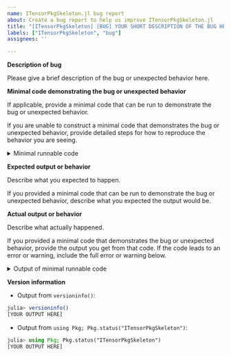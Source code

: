 ```yaml
---
name: ITensorPkgSkeleton.jl bug report
about: Create a bug report to help us improve ITensorPkgSkeleton.jl
title: "[ITensorPkgSkeleton] [BUG] YOUR SHORT DESCRIPTION OF THE BUG HERE"
labels: ["ITensorPkgSkeleton", "bug"]
assignees: ''

---
```


**Description of bug**

Please give a brief description of the bug or unexpected behavior here.

**Minimal code demonstrating the bug or unexpected behavior**

If applicable, provide a minimal code that can be run to demonstrate the bug or unexpected behavior.

If you are unable to construct a minimal code that demonstrates the bug or unexpected behavior, provide detailed steps for how to reproduce the behavior you are seeing.

<details><summary>Minimal runnable code</summary><p>

```julia
[YOUR MINIMAL RUNNABLE CODE HERE]
```
</p></details>


**Expected output or behavior**

Describe what you expected to happen.

If you provided a minimal code that can be run to demonstrate the bug or unexpected behavior, describe what you expected the output would be.


**Actual output or behavior**

Describe what actually happened.

If you provided a minimal code that demonstrates the bug or unexpected behavior, provide the output you get from that code. If the code leads to an error or warning, include the full error or warning below.

<details><summary>Output of minimal runnable code</summary><p>

```julia
[OUTPUT OF YOUR MINIMAL RUNNABLE CODE HERE]
```

</p></details>


**Version information**

 - Output from `versioninfo()`:
```julia
julia> versioninfo()
[YOUR OUTPUT HERE]
```
 - Output from `using Pkg; Pkg.status("ITensorPkgSkeleton")`:
```julia
julia> using Pkg; Pkg.status("ITensorPkgSkeleton")
[YOUR OUTPUT HERE]
```
